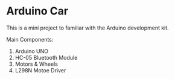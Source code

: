 # Arduino Car
This is a mini project to familiar with the Arduino development kit.

Main Components: 
1. Arduino UNO
2. HC-05 Bluetooth Module
3. Motors & Wheels
4. L298N Motoe Driver

